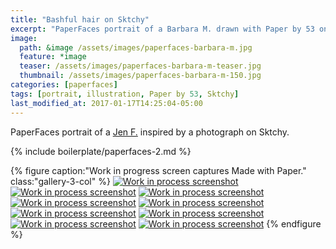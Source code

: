```yaml
---
title: "Bashful hair on Sktchy"
excerpt: "PaperFaces portrait of a Barbara M. drawn with Paper by 53 on an iPad."
image: 
  path: &image /assets/images/paperfaces-barbara-m.jpg 
  feature: *image
  teaser: /assets/images/paperfaces-barbara-m-teaser.jpg
  thumbnail: /assets/images/paperfaces-barbara-m-150.jpg
categories: [paperfaces]
tags: [portrait, illustration, Paper by 53, Sktchy]
last_modified_at: 2017-01-17T14:25:04-05:00
---
```


PaperFaces portrait of a [Jen F.](http://sktchy.com/vJbCsc ) inspired by a photograph on Sktchy.

{% include boilerplate/paperfaces-2.md %}

{% figure caption:"Work in progress screen captures Made with Paper." class:"gallery-3-col" %}
[![Work in process screenshot](/assets/images/paperfaces-barbara-m-process-1-600.jpg)](/assets/images/paperfaces-barbara-m-process-1-lg.jpg)
[![Work in process screenshot](/assets/images/paperfaces-barbara-m-process-2-600.jpg)](/assets/images/paperfaces-barbara-m-process-2-lg.jpg)
[![Work in process screenshot](/assets/images/paperfaces-barbara-m-process-3-600.jpg)](/assets/images/paperfaces-barbara-m-process-3-lg.jpg)
[![Work in process screenshot](/assets/images/paperfaces-barbara-m-process-4-600.jpg)](/assets/images/paperfaces-barbara-m-process-4-lg.jpg)
[![Work in process screenshot](/assets/images/paperfaces-barbara-m-process-5-600.jpg)](/assets/images/paperfaces-barbara-m-process-5-lg.jpg)
[![Work in process screenshot](/assets/images/paperfaces-barbara-m-process-6-600.jpg)](/assets/images/paperfaces-barbara-m-process-6-lg.jpg)
[![Work in process screenshot](/assets/images/paperfaces-barbara-m-process-7-600.jpg)](/assets/images/paperfaces-barbara-m-process-7-lg.jpg)
[![Work in process screenshot](/assets/images/paperfaces-barbara-m-process-8-600.jpg)](/assets/images/paperfaces-barbara-m-process-8-lg.jpg)
[![Work in process screenshot](/assets/images/paperfaces-barbara-m-process-9-600.jpg)](/assets/images/paperfaces-barbara-m-process-9-lg.jpg)
{% endfigure %}
